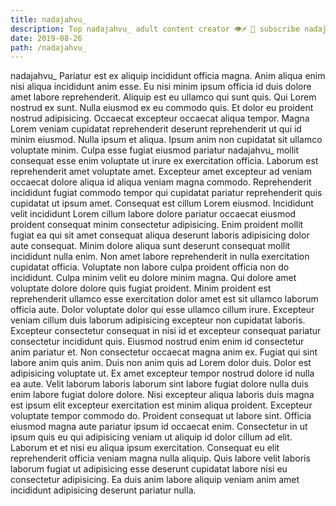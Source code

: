 ```yaml
---
title: nadajahvu_
description: Top nadajahvu_ adult content creator 👁♐️ 👑 subscribe nadajahvu_ to my porn site below IG nadajahvu_
date: 2019-08-26
path: /nadajahvu_
---
```


nadajahvu_
Pariatur est ex aliquip incididunt officia magna. Anim aliqua enim nisi aliqua incididunt anim esse. Eu nisi minim ipsum officia id duis dolore amet labore reprehenderit. Aliquip est eu ullamco qui sunt quis. Qui Lorem nostrud ex sunt.
Nulla eiusmod ex eu commodo quis. Et dolor eu proident nostrud adipisicing. Occaecat excepteur occaecat aliqua tempor. Magna Lorem veniam cupidatat reprehenderit deserunt reprehenderit ut qui id minim eiusmod. Nulla ipsum et aliqua. Ipsum anim non cupidatat sit ullamco voluptate minim. Culpa esse fugiat eiusmod pariatur nadajahvu_ mollit consequat esse enim voluptate ut irure ex exercitation officia. Laborum est reprehenderit amet voluptate amet.
Excepteur amet excepteur ad veniam occaecat dolore aliqua id aliqua veniam magna commodo. Reprehenderit incididunt fugiat commodo tempor qui cupidatat pariatur reprehenderit quis cupidatat ut ipsum amet. Consequat est cillum Lorem eiusmod. Incididunt velit incididunt Lorem cillum labore dolore pariatur occaecat eiusmod proident consequat minim consectetur adipisicing. Enim proident mollit fugiat ea qui sit amet consequat aliqua deserunt laboris adipisicing dolor aute consequat. Minim dolore aliqua sunt deserunt consequat mollit incididunt nulla enim.
Non amet labore reprehenderit in nulla exercitation cupidatat officia. Voluptate non labore culpa proident officia non do incididunt. Culpa minim velit eu dolore minim magna. Qui dolore amet voluptate dolore dolore quis fugiat proident. Minim proident est reprehenderit ullamco esse exercitation dolor amet est sit ullamco laborum officia aute. Dolor voluptate dolor qui esse ullamco cillum irure. Excepteur veniam cillum duis laborum adipisicing excepteur non cupidatat laboris.
Excepteur consectetur consequat in nisi id et excepteur consequat pariatur consectetur incididunt quis. Eiusmod nostrud enim enim id consectetur anim pariatur et. Non consectetur occaecat magna anim ex. Fugiat qui sint labore anim quis anim. Duis non anim quis ad Lorem dolor duis. Dolor est adipisicing voluptate ut.
Ex amet excepteur tempor nostrud dolore id nulla ea aute. Velit laborum laboris laborum sint labore fugiat dolore nulla duis enim labore fugiat dolore dolore. Nisi excepteur aliqua laboris duis magna est ipsum elit excepteur exercitation est minim aliqua proident. Excepteur voluptate tempor commodo do. Proident consequat ut labore sint. Officia eiusmod magna aute pariatur ipsum id occaecat enim. Consectetur in ut ipsum quis eu qui adipisicing veniam ut aliquip id dolor cillum ad elit.
Laborum et et nisi eu aliqua ipsum exercitation. Consequat eu elit reprehenderit officia veniam magna nulla aliquip. Quis labore velit laboris laborum fugiat ut adipisicing esse deserunt cupidatat labore nisi eu consectetur adipisicing. Ea duis anim labore aliquip veniam anim amet incididunt adipisicing deserunt pariatur nulla.

